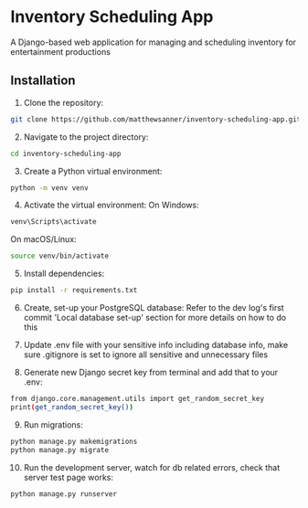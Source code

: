 # Inventory Scheduling App

A Django-based web application for managing and scheduling inventory for entertainment productions

## Installation

1. Clone the repository:

```bash
git clone https://github.com/matthewsanner/inventory-scheduling-app.git
```

2. Navigate to the project directory:

```bash
cd inventory-scheduling-app
```

3. Create a Python virtual environment:

```bash
python -m venv venv
```

4. Activate the virtual environment:
   On Windows:

```bash
venv\Scripts\activate
```

On macOS/Linux:

```bash
source venv/bin/activate
```

5. Install dependencies:

```bash
pip install -r requirements.txt
```

6. Create, set-up your PostgreSQL database:
   Refer to the dev log's first commit 'Local database set-up' section for more details on how to do this

7. Update .env file with your sensitive info including database info, make sure .gitignore is set to ignore all sensitive and unnecessary files

8. Generate new Django secret key from terminal and add that to your .env:

```bash
from django.core.management.utils import get_random_secret_key
print(get_random_secret_key())
```

9. Run migrations:

```bash
python manage.py makemigrations
python manage.py migrate
```

10. Run the development server, watch for db related errors, check that server test page works:

```bash
python manage.py runserver
```
